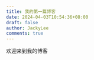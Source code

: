 ```yaml
---
title: 我的第一篇博客
date: 2024-04-03T10:54:36+08:00
draft: false
author: JackyLee
comments: true
---
```


欢迎来到我的博客
